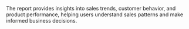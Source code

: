 The report provides insights into sales trends, customer behavior, and product performance, helping users understand sales patterns and make informed business decisions.
